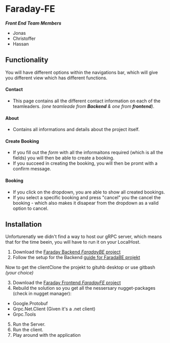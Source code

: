 # Faraday-FE
**_Front End Team Members_**
* Jonas
* Christoffer
* Hassan

<h2>Functionality</h2>
You will have different options within the navigations bar, which will give you different view which has different functions.


<h4>Contact</h4>

* This page contains all the different contact information on each of the teamleaders. _(one teamleade from **Backend** & one from **frontend**)._

<h4>About</h4>

* Contains all informations and details about the project itself.

<h4>Create Booking</h4>

* If you fill out the _form_ with all the informaitons required (which is all the fields) you will then be able to create a booking. 
* If you succeed in creating the booking, you will then be promt with a confirm message. 

<h4>Booking</h4>

* If you click on the dropdown, you are able to show all created bookings.
* If you select a specific booking and press "cancel" you the cancel the booking - which also makes it disapear from the dropdown as a valid option to cancel.



<h2>Installation</h2>
Unforturenatly we didn't find a way to host our gRPC server, which means that for the time beein, you will have to run it on your LocalHost. 

  1. Download the [Faraday Backend _FaradayBE_ project](https://github.com/knockers-2019/Faraday-BE)    
  2. Follow the setup for the Backend [guide for FaradaBE projekt](https://github.com/knockers-2019/Faraday-BE/blob/master/README.md)  
  
Now to get the clientClone the projekt to gituhb desktop or use gitbash _(your choice)_

  3. Download the [Faraday Frontend _FaradayFE_ project](https://github.com/knockers-2019/Faraday-FE)
  4. Rebuild the solution so you get all the nessersary nugget-packages (check in nugget manager):
  * Google.Protobuf
  * Grpc.Net.Client (Given it's a .net client)
  * Grpc.Tools

  5. Run the Server. 
  6. Run the client.
  7. Play around with the application

